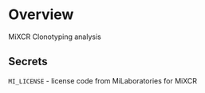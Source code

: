 # Overview

MiXCR Clonotyping analysis

## Secrets

`MI_LICENSE` - license code from MiLaboratories for MiXCR

